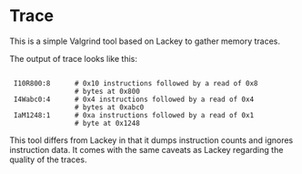 
Trace
==============================================================================

This is a simple Valgrind tool based on Lackey to gather memory traces.

The output of trace looks like this:

<code>
 I10R800:8      # 0x10 instructions followed by a read of 0x8
                # bytes at 0x800
 I4Wabc0:4      # 0x4 instructions followed by a read of 0x4
                # bytes at 0xabc0
 IaM1248:1      # 0xa instructions followed by a read of 0x1
                # byte at 0x1248
</code>

This tool differs from Lackey in that it dumps instruction counts
and ignores instruction data.  It comes with the same caveats as
Lackey regarding the quality of the traces.

